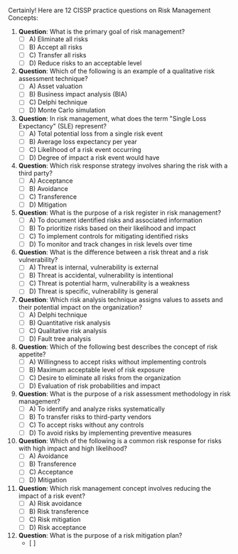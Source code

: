 Certainly! Here are 12 CISSP practice questions on Risk Management Concepts:

1. **Question**: What is the primary goal of risk management?
   - [ ] A) Eliminate all risks
   - [ ] B) Accept all risks
   - [ ] C) Transfer all risks
   - [ ] D) Reduce risks to an acceptable level

2. **Question**: Which of the following is an example of a qualitative risk assessment technique?
   - [ ] A) Asset valuation
   - [ ] B) Business impact analysis (BIA)
   - [ ] C) Delphi technique
   - [ ] D) Monte Carlo simulation

3. **Question**: In risk management, what does the term "Single Loss Expectancy" (SLE) represent?
   - [ ] A) Total potential loss from a single risk event
   - [ ] B) Average loss expectancy per year
   - [ ] C) Likelihood of a risk event occurring
   - [ ] D) Degree of impact a risk event would have

4. **Question**: Which risk response strategy involves sharing the risk with a third party?
   - [ ] A) Acceptance
   - [ ] B) Avoidance
   - [ ] C) Transference
   - [ ] D) Mitigation

5. **Question**: What is the purpose of a risk register in risk management?
   - [ ] A) To document identified risks and associated information
   - [ ] B) To prioritize risks based on their likelihood and impact
   - [ ] C) To implement controls for mitigating identified risks
   - [ ] D) To monitor and track changes in risk levels over time

6. **Question**: What is the difference between a risk threat and a risk vulnerability?
   - [ ] A) Threat is internal, vulnerability is external
   - [ ] B) Threat is accidental, vulnerability is intentional
   - [ ] C) Threat is potential harm, vulnerability is a weakness
   - [ ] D) Threat is specific, vulnerability is general

7. **Question**: Which risk analysis technique assigns values to assets and their potential impact on the organization?
   - [ ] A) Delphi technique
   - [ ] B) Quantitative risk analysis
   - [ ] C) Qualitative risk analysis
   - [ ] D) Fault tree analysis

8. **Question**: Which of the following best describes the concept of risk appetite?
   - [ ] A) Willingness to accept risks without implementing controls
   - [ ] B) Maximum acceptable level of risk exposure
   - [ ] C) Desire to eliminate all risks from the organization
   - [ ] D) Evaluation of risk probabilities and impact

9. **Question**: What is the purpose of a risk assessment methodology in risk management?
   - [ ] A) To identify and analyze risks systematically
   - [ ] B) To transfer risks to third-party vendors
   - [ ] C) To accept risks without any controls
   - [ ] D) To avoid risks by implementing preventive measures

10. **Question**: Which of the following is a common risk response for risks with high impact and high likelihood?
    - [ ] A) Avoidance
    - [ ] B) Transference
    - [ ] C) Acceptance
    - [ ] D) Mitigation

11. **Question**: Which risk management concept involves reducing the impact of a risk event?
    - [ ] A) Risk avoidance
    - [ ] B) Risk transference
    - [ ] C) Risk mitigation
    - [ ] D) Risk acceptance

12. **Question**: What is the purpose of a risk mitigation plan?
    - [ ]
